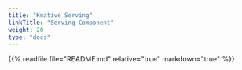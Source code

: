 ```yaml
---
title: "Knative Serving"
linkTitle: "Serving Component"
weight: 20
type: "docs"
---
```


{{% readfile file="README.md" relative="true" markdown="true" %}}

